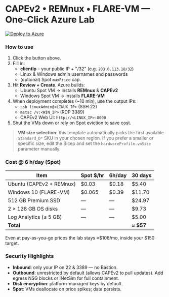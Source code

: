 # CAPEv2 • REMnux • FLARE-VM — One-Click Azure Lab

[![Deploy to Azure](https://aka.ms/deploytoazurebutton)](https://portal.azure.com/#create/Microsoft.Template/uri/https%3A%2F%2Fraw.githubusercontent.com%2FAPT-410%2FReversingLab%2Fmain%2Fazuredeploy.json)

### How to use

1. Click the button above.
2. Fill in:
   - **clientIp** – your public IP + "/32" (e.g. `203.0.113.10/32`)
   - Linux & Windows admin usernames and passwords
   - (optional) Spot `maxPrice` cap.
3. Hit **Review + Create**. Azure builds:
   - Ubuntu Spot VM → installs **REMnux** & **CAPEv2**
   - Windows Spot VM → installs **FLARE-VM**
4. When deployment completes (~10 min), use the output IPs:
   - `ssh linuxAdmin@<LINUX_IP>` (SSH 22)
   - `mstsc /v:<WIN_IP>` (RDP 3389)
   - CAPEv2 Web UI: `http://<LINUX_IP>:8000`
5. Shut the VMs down or rely on Spot eviction to save cost.

> **VM size selection:** this template automatically picks the first available `Standard_D*` SKU in your chosen region. If you prefer a smaller or specific size, edit the Bicep and set the `hardwareProfile.vmSize` parameter manually.

### Cost @ 6 h/day (Spot)

| Item                          | Spot $/hr | 6h/day | 30 days |
|-------------------------------|-----------|--------|---------|
| Ubuntu (CAPEv2 + REMnux)      | $0.03     | $0.18  | $5.40   |
| Windows 10 (FLARE-VM)         | $0.065    | $0.39  | $11.70  |
| 512 GB Premium SSD            | —         | —      | $24.97  |
| 2 × 128 GB OS disks           | —         | —      | $9.73   |
| Log Analytics (≤ 5 GB)        | —         | —      | $5.00   |
| **Total**                     |           |        | **≈ $57** |

Even at pay-as-you-go prices the lab stays ≈$108/mo, inside your $150 target.

### Security Highlights

- **Inbound**: only your IP on 22 & 3389 — no Bastion.
- **Outbound**: unrestricted by default (allows CAPEv2 to pull updates). Add egress NSG blocks or INetSim for full containment.
- **Disk encryption**: platform-managed keys by default.
- **Spot**: VMs deallocate on price spikes; data persists.
